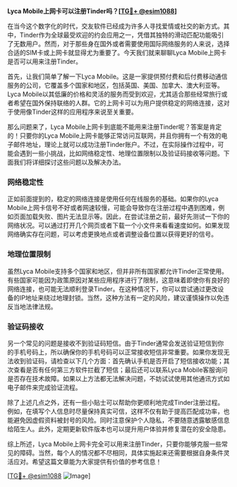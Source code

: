 **Lyca Mobile上网卡可以注册Tinder吗？[[TG💪+ @esim1088](https://t.me/s/esim1088)]**

在当今这个数字化的时代，交友软件已经成为许多人寻找爱情或社交的新方式。其中，Tinder作为全球最受欢迎的约会应用之一，凭借其独特的滑动匹配功能吸引了无数用户。然而，对于那些身在国外或者需要使用国际网络服务的人来说，选择合适的SIM卡或上网卡就显得尤为重要了。今天我们就来聊聊Lyca Mobile上网卡是否可以用来注册Tinder。

首先，让我们简单了解一下Lyca Mobile。这是一家提供预付费和后付费移动通信服务的公司，它覆盖多个国家和地区，包括英国、美国、加拿大、澳大利亚等。Lyca Mobile以其低廉的价格和灵活的服务而受到欢迎，尤其适合那些经常旅行或者希望在国外保持联络的人群。它的上网卡可以为用户提供稳定的网络连接，这对于使用像Tinder这样的应用程序来说至关重要。

那么问题来了，Lyca Mobile上网卡到底能不能用来注册Tinder呢？答案是肯定的！只要你的Lyca Mobile上网卡能够正常访问互联网，并且你拥有一个有效的电子邮件地址，理论上就可以成功注册Tinder账户。不过，在实际操作过程中，可能会遇到一些小挑战，比如网络稳定性、地理位置限制以及验证码接收等问题。下面我们将详细探讨这些问题以及解决办法。

### 网络稳定性

正如前面提到的，稳定的网络连接是使用任何在线服务的基础。如果你的Lyca Mobile上网卡信号不好或者网速较慢，可能会导致你在注册过程中遇到困难，例如页面加载失败、图片无法显示等。因此，在尝试注册之前，最好先测试一下你的网络状况。可以通过打开几个网页或者下载一个小文件来看看速度如何。如果发现网络确实存在问题，可以考虑更换地点或者调整设备位置以获得更好的信号。

### 地理位置限制

虽然Lyca Mobile支持多个国家和地区，但并非所有国家都允许Tinder正常使用。有些国家可能因为政策原因对某些应用程序进行了限制，这意味着即使你有良好的网络连接，也可能无法顺利登录Tinder。在这种情况下，你可以尝试通过更改设备的IP地址来绕过地理封锁。当然，这种方法有一定的风险，建议谨慎操作以免违反当地法律法规。

### 验证码接收

另一个常见的问题是接收不到验证码短信。由于Tinder通常会发送验证短信到你的手机号码上，所以确保你的手机号码可以正常接收短信非常重要。如果你发现无法收到验证码，请检查以下几个方面：首先确认手机是否开启了短信接收功能；其次查看是否有任何第三方软件拦截了短信；最后还可以联系Lyca Mobile客服询问是否存在技术故障。如果以上方法都无法解决问题，不妨试试使用其他通讯方式如电子邮件来完成验证流程。

除了上述几点之外，还有一些小贴士可以帮助你更顺利地完成Tinder注册过程。例如，在填写个人信息时尽量保持真实可信，这样不仅有助于提高匹配成功率，也能避免因虚假资料被封号的风险。同时注意保护个人隐私，不要随意透露敏感信息给陌生人。此外，定期更新软件版本也可以提升用户体验并修复潜在的安全隐患。

综上所述，Lyca Mobile上网卡完全可以用来注册Tinder，只要你能够克服一些常见的障碍。当然，每个人的情况都不尽相同，具体实施起来还需要根据自身条件灵活应对。希望这篇文章能为大家提供有价值的参考信息！

[[TG💪+ @esim1088](https://t.me/s/esim1088) ![Image](https://i.postimg.cc/4NQfJmqS/Snipaste-2025-05-13-00-14-12.png)]
